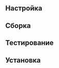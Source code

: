 <pkg :name="'libpipeline'" instsize showsbu2></pkg>

## Настройка

<package-script :package="'libpipeline'" :type="'configure'"></package-script>

## Сборка

<package-script :package="'libpipeline'" :type="'build'"></package-script>

## Тестирование

<package-script :package="'libpipeline'" :type="'test'"></package-script>

## Установка

<package-script :package="'libpipeline'" :type="'install'"></package-script>


